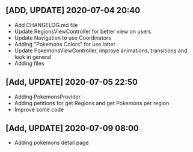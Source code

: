 ## [ADD, UPDATE] 2020-07-04 20:40  
  * Add CHANGELOG.md file
  * Update RegionsViewController for better view on users
  * Update Navigation to use Coordinators
  * Adding "Pokemons Colors" for use latter
  * Update PokemonsViewController, improve animations, transitions and look in general
  * Adding files

## [Add, UPDATE] 2020-07-05 22:50
  * Adding PokemonsProvider
  * Adding petitions for get Regions and get Pokemons per region
  * Improve some code

## [Add, UPDATE] 2020-07-09 08:00
  * Adding pokemons detail page